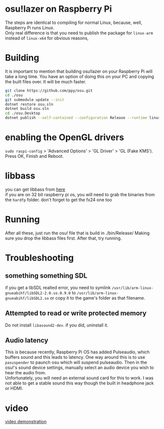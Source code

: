 # osu!lazer on Raspberry Pi

The steps are identical to compiling for normal Linux, because, well, Raspberry Pi runs Linux.  
Only real difference is that you need to publish the package for `linux-arm` instead of `linux-x64` for obvious reasons,

# Building
It is important to mention that building osu!lazer on your Raspberry Pi will take a long time. You have an option of doing this on your PC and copying the built files over. It will be much faster.
```sh
git clone https://github.com/ppy/osu.git
cd ./osu
git submodule update --init
dotnet restore osu.sln
dotnet build osu.sln
cd ./osu.Desktop
dotnet publish --self-contained --configuration Release --runtime linux-arm
```

# enabling the OpenGL drivers
`sudo raspi-config` > 'Advanced Options' > 'GL Driver' > 'GL (Fake KMS'). Press OK, Finish and Reboot.

# libbass
you can get libbass from [here](https://un4seen.com/forum/?topic=13804.0)  
if you are on 32 bit raspberry pi os, you will need to grab the binaries from the `hardfp` folder.
don't forget to get the fx24 one too 

# Running
After all these, just run the osu! file that is build in ./bin/Release/
Making sure you drop the libbass files first. After that, try running.

# Troubleshooting
## something something SDL
if you get a libSDL realted error, you need to symlink `/usr/lib/arm-linux-gnueabihf/libSDL2-2.0.so.0.9.0` to `/usr/lib/arm-linux-gnueabihf/libSDL2.so` or copy it to the game's folder as that filename.
## Attempted to read or write protected memory
Do not install `libasound2-dev`. if you did, uninstall it.
## Audio latency
This is because recently, Raspberry Pi OS has added Pulseaudio, which buffers sound and this leads to latency. One way around this is to use `pasuspender` to paunch osu which will suspend pulseaudio. Then in the osu!'s sound device settings, manually select an audio device you wish to hear the audio from.   
Unfortunately, you will need an external sound card for this to work. I was not able to get a stable sound this way though the built in headphone jack or HDMI.

# video
[video demonstration](https://youtu.be/G4YP2UsY9bk)
